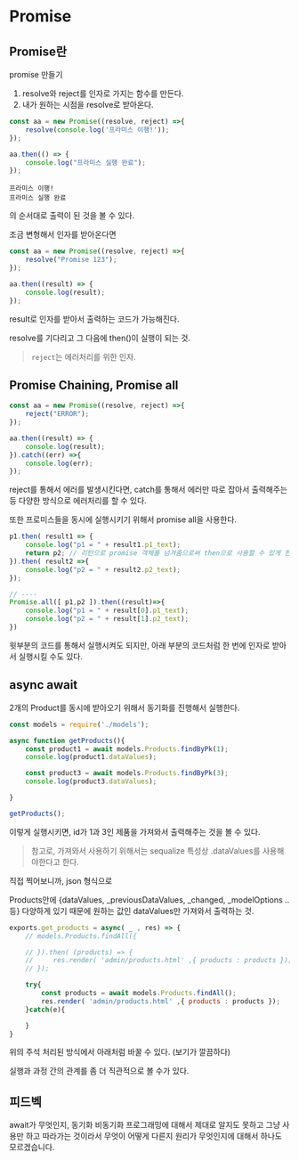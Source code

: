 # Promise

## Promise란

promise 만들기

1. resolve와 reject를 인자로 가지는 함수를 만든다.
2. 내가 원하는 시점을 resolve로 받아온다. 

```js
const aa = new Promise((resolve, reject) =>{
    resolve(console.log('프라미스 이행!'));
});

aa.then(() => {
    console.log("프라미스 실행 완료");
});
```

```
프라미스 이행!
프라미스 실행 완료
```

의 순서대로 출력이 된 것을 볼 수 있다. 

조금 변형해서 인자를 받아온다면

```js
const aa = new Promise((resolve, reject) =>{
    resolve("Promise 123");
});

aa.then((result) => {
    console.log(result);
});
```

result로 인자를 받아서 출력하는 코드가 가능해진다. 

resolve를 기다리고 그 다음에 then()이 실행이 되는 것. 

> `reject`는 에러처리를 위한 인자.




## Promise Chaining, Promise all

```js
const aa = new Promise((resolve, reject) =>{
    reject("ERROR");
});

aa.then((result) => {
    console.log(result);
}).catch((err) =>{
    console.log(err);
});
```

reject를 통해서 에러를 발생시킨다면, catch를 통해서 에러만 따로 잡아서 출력해주는 등 다양한 방식으로 에러처리를 할 수 있다. 


또한 프로미스들을 동시에 실행시키기 위해서 promise all을 사용한다.

```js
p1.then( result1 => {
    console.log("p1 = " + result1.p1_text);
    return p2; // 리턴으로 promise 객체를 넘겨줌으로써 then으로 사용할 수 있게 한다. 
}).then( result2 =>{
    console.log("p2 = " + result2.p2_text);
});

// ----
Promise.all([ p1,p2 ]).then((result)=>{
    console.log("p1 = " + result[0].p1_text);
    console.log("p2 = " + result[1].p2_text);
})
```

윗부분의 코드를 통해서 실행시켜도 되지만, 아래 부분의 코드처럼 한 번에 인자로 받아서 실행시킬 수도 있다. 

## async await

2개의 Product를 동시에 받아오기 위해서 동기화를 진행해서 실행한다.

```js
const models = require('./models');

async function getProducts(){
    const product1 = await models.Products.findByPk(1);
    console.log(product1.dataValues);

    const product3 = await models.Products.findByPk(3);
    console.log(product3.dataValues);

}

getProducts();
```

이렇게 실행시키면, id가 1과 3인 제품을 가져와서 출력해주는 것을 볼 수 있다.

> 참고로, 가져와서 사용하기 위해서는 sequalize 특성상 .dataValues를 사용해야한다고 한다. 

직접 찍어보니까, json 형식으로 

Products안에 {dataValues, _previousDataValues, _changed, _modelOptions .. 등} 다양하게 있기 때문에 원하는 값인 dataValues만 가져와서 출력하는 것.


```js
exports.get_products = async( _ , res) => {
    // models.Products.findAll({

    // }).then( (products) => {
    //     res.render( 'admin/products.html' ,{ products : products });
    // });

    try{
        const products = await models.Products.findAll();
        res.render( 'admin/products.html' ,{ products : products });
    }catch(e){

    }
}
```

위의 주석 처리된 방식에서 아래처럼 바꿀 수 있다. (보기가 깔끔하다)

실행과 과정 간의 관계를 좀 더 직관적으로 볼 수가 있다. 

## 피드벡

await가 무엇인지, 동기화 비동기화 프로그래밍에 대해서 제대로 알지도 못하고 그냥 사용만 하고 따라가는 것이라서 무엇이 어떻게 다른지 원리가 무엇인지에 대해서 하나도 모르겠습니다.

